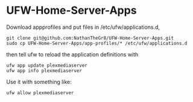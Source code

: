 # UFW-Home-Server-Apps

Download appprofiles and put files in /etc/ufw/applications.d, 
```
git clone git@github.com:NathanTheGr8/UFW-Home-Server-Apps.git
sudo cp UFW-Home-Server-Apps/app-profiles/* /etc/ufw/applications.d
```

then tell ufw to reload the application definitions with

```
ufw app update plexmediaserver
ufw app info plexmediaserver
```
Use it with something like:
```
ufw allow plexmediaserver
```